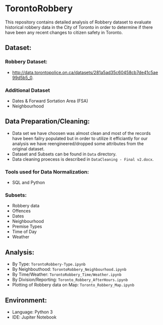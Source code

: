 # TorontoRobbery
This repository contains detailed analysis of Robbery dataset to evaluate historical robbery data in the City of Toronto in order to determine if there have been any recent changes to citizen safety in Toronto.

 ## Dataset:
 ### Robbery Dataset:
  - http://data.torontopolice.on.ca/datasets/281a5ad35c60458cb7de41c5ae99d5b5_0.
  ### Additional Dataset
  - Dates & Forward Sortation Area (FSA)
  - Neighbourhood 
  
  ## Data Preparation/Cleaning: 
  - Data set we have choosen was almost clean and most of the records have been failry populated but in order to utilize it efficiantly for our analysis we have reengineered/dropped some attributes from the original dataset.
  - Dataset and Subsets can be found in `Data` directory.
  - Data cleaning proecess is described in `DataCleaning - Final v2.docx`.
  
  ### Tools used for Data Normalization:
  -  SQL and Python
  ###  Subsets:
  - Robbery data 
  - Offences
  - Dates
  - Neighbourhood
  - Premise Types
  - Time of Day
  - Weather  
  
  ## Analysis:
  -  By Type: `TorontoRobbery-Type.ipynb`
  -  By Neighbouthood: `TorontoRobbery_Neighbourhood.ipynb`
  -  By Time/Weather: `TorontoRobbery_Time/Weather.ipynb`
  -  By Division/Reporting:  `Toronto_Robbery_AfterHours.ipynb`
  -  Plotting of Robbery data on Map: `Toronto_Robbery_Map.ipynb`
  
  ## Environment:
  - Language: Python 3
  - IDE: Jupiter Notebook
